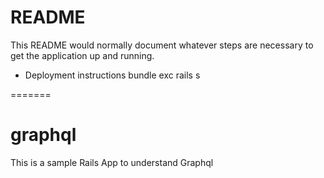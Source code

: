 # README

This README would normally document whatever steps are necessary to get the
application up and running.

* Deployment instructions
bundle exc rails s

=======
# graphql
This is a sample Rails App to understand Graphql

